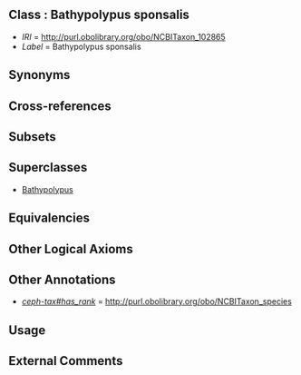 
## Class : Bathypolypus sponsalis

 * *IRI* = http://purl.obolibrary.org/obo/NCBITaxon_102865
 * *Label* = Bathypolypus sponsalis

## Synonyms


## Cross-references


## Subsets


## Superclasses

 * [Bathypolypus](../../NCBITaxon/94/NCBITaxon_85594.md)

## Equivalencies


## Other Logical Axioms


## Other Annotations

 * *[ceph-tax#has_rank](../../ceph-tax#has/nk/ceph-tax#has_rank.md)* = http://purl.obolibrary.org/obo/NCBITaxon_species

## Usage


## External Comments

